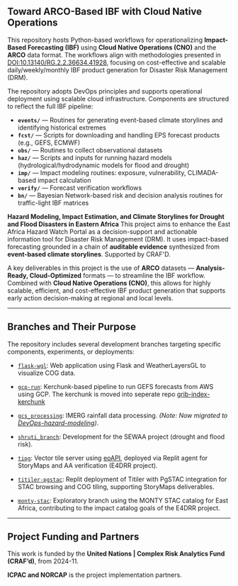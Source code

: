 ## Toward ARCO-Based IBF with Cloud Native Operations

This repository hosts Python-based workflows for operationalizing **Impact-Based Forecasting (IBF)** using **Cloud Native Operations (CNO)** and the **ARCO** data format. The workflows align with methodologies presented in [DOI:10.13140/RG.2.2.36634.41928](https://doi.org/10.13140/RG.2.2.36634.41928), focusing on cost-effective and scalable daily/weekly/monthly IBF product generation for Disaster Risk Management (DRM).

The repository adopts DevOps principles and supports operational deployment using scalable cloud infrastructure. Components are structured to reflect the full IBF pipeline:

* **`events/`** — Routines for generating event-based climate storylines and identifying historical extremes
* **`fcst/`** — Scripts for downloading and handling EPS forecast products (e.g., GEFS, ECMWF)
* **`obs/`** — Routines to collect observational datasets
* **`haz/`** — Scripts and inputs for running hazard models (hydrological/hydrodynamic models for flood and drought)
* **`imp/`** — Impact modeling routines: exposure, vulnerability, CLIMADA-based impact calculation
* **`verify/`** — Forecast verification workflows
* **`bn/`** — Bayesian Network-based risk and decision analysis routines for traffic-light IBF matrices

**Hazard Modeling, Impact Estimation, and Climate Storylines for Drought and Flood Disasters in Eastern Africa**
This project aims to enhance the East Africa Hazard Watch Portal as a decision-support and actionable information tool for Disaster Risk Management (DRM). It uses impact-based forecasting grounded in a chain of **auditable evidence** synthesized from **event-based climate storylines**. Supported by CRAF'D. 

A key deliverables in this project is the use of **ARCO** datasets — **Analysis-Ready, Cloud-Optimized** formats — to streamline the IBF workflow. Combined with **Cloud Native Operations (CNO)**, this allows for highly scalable, efficient, and cost-effective IBF product generation that supports early action decision-making at regional and local levels.

---

## Branches and Their Purpose

The repository includes several development branches targeting specific components, experiments, or deployments:

* [`flask-wgl`](https://github.com/icpac-igad/arco-ibf/tree/flask-wgl):
  Web application using Flask and WeatherLayersGL to visualize COG data.

* [`gcp-run`](https://github.com/icpac-igad/arco-ibf/tree/gcp-run):
  Kerchunk-based pipeline to run GEFS forecasts from AWS using GCP. The kerchunk is moved into seperate repo [grib-index-kerchunk](https://github.com/icpac-igad/grib-index-kerchunk)

* [`gcs_processing`](https://github.com/icpac-igad/arco-ibf/tree/gcs_processing):
  IMERG rainfall data processing. *(Note: Now migrated to [DevOps-hazard-modeling](https://github.com/icpac-igad/DevOps-hazard-modeling))*.

* [`shruti_branch`](https://github.com/icpac-igad/arco-ibf/tree/shruti_branch):
  Development for the SEWAA project (drought and flood risk).

* [`tipg`](https://github.com/icpac-igad/arco-ibf/tree/tipg):
  Vector tile server using [eoAPI](https://github.com/developmentseed/eoAPI), deployed via Replit agent for StoryMaps and AA verification (E4DRR project).

* [`titiler-pgstac`](https://github.com/icpac-igad/arco-ibf/tree/titiler-pgstac):
  Replit deployment of Titiler with PgSTAC integration for STAC browsing and COG tiling, supporting StoryMaps deliverables.

* [`monty-stac`](https://github.com/icpac-igad/arco-ibf/tree/monty-stac):
  Exploratory branch using the MONTY STAC catalog for East Africa, contributing to the impact catalog goals of the E4DRR project.

---

## Project Funding and Partners

This work is funded by the **United Nations | Complex Risk Analytics Fund (CRAF’d)**, from 2024-11.

**ICPAC and NORCAP** is the project implementation partners.


